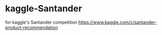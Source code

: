 # kaggle-Santander
for kaggle's Santander competition
https://www.kaggle.com/c/santander-product-recommendation

